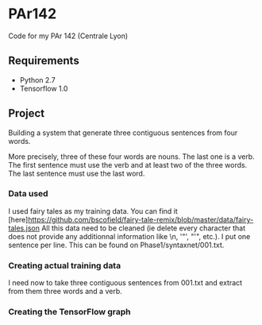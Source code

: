 # PAr142
Code for my PAr 142 (Centrale Lyon)

## Requirements
* Python 2.7
* Tensorflow 1.0

## Project
Building a system that generate three contiguous sentences from four words.

More precisely, three of these four words are nouns. The last one is a verb. The first sentence must use the verb and at least two of the three words. The last sentence must use the last word.

### Data used
I used fairy tales as my training data. You can find it [here]<https://github.com/bscofield/fairy-tale-remix/blob/master/data/fairy-tales.json> 
All this data need to be cleaned (ie delete every character that does not provide any additionnal information like \n, '"', "'", etc.).
I put one sentence per line. This can be found on Phase1/syntaxnet/001.txt.

### Creating actual training data
I need now to take three contiguous sentences from 001.txt and extract from them three words and a verb.

### Creating the TensorFlow graph


